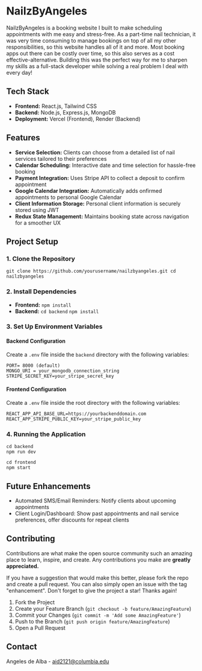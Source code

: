 # NailzByAngeles 

NailzByAngeles is a booking website I built to make scheduling appointments with me easy and stress-free. As a part-time nail technician, it was very time consuming to manage bookings on top of all my other responsibilities, so this website handles all of it and more. Most booking apps out there can be costly over time, so this also serves as a cost effective-alternative. Building this was the perfect way for me to sharpen my skills as a full-stack developer while solving a real problem I deal with every day!

## Tech Stack
* **Frontend:** React.js, Tailwind CSS
* **Backend:** Node.js, Express.js, MongoDB
* **Deployment:** Vercel (Frontend), Render (Backend)
  
## Features
* **Service Selection:** Clients can choose from a detailed list of nail services tailored to their preferences
* **Calendar Scheduling:** Interactive date and time selection for hassle-free booking
* **Payment Integration:** Uses Stripe API to collect a deposit to confirm appointment
* **Google Calendar Integration:** Automatically adds onfirmed appointments to personal Google Calendar
* **Client Information Storage:** Personal client information is securely stored using JWT
* **Redux State Management:** Maintains booking state across navigation for a smoother UX

## Project Setup
### 1. Clone the Repository
`git clone https://github.com/yourusername/nailzbyangeles.git
cd nailzbyangeles`

### 2. Install Dependencies
* **Frontend:** `npm install`
* **Backend:**  `cd backend`
               `npm install`

### 3. Set Up Environment Variables
#### Backend Configuration
Create a `.env` file inside the `backend` directory with the following variables:

```
PORT= 8000 (default)
MONGO_URI = your_mongodb_connection_string
STRIPE_SECRET_KEY=your_stripe_secret_key
```

#### Frontend Configuration
Create a `.env` file inside the root directory with the following variables:

```
REACT_APP_API_BASE_URL=https://yourbackenddomain.com
REACT_APP_STRIPE_PUBLIC_KEY=your_stripe_public_key
```

### 4. Running the Application
```
cd backend
npm run dev

cd frontend
npm start
```

## Future Enhancements
* Automated SMS/Email Reminders: Notify clients about upcoming appointments
* Client Login/Dashboard: Show past appointments and nail service preferences, offer discounts for repeat clients

## Contributing
Contributions are what make the open source community such an amazing place to learn, inspire, and create. Any contributions you make are **greatly appreciated.**

If you have a suggestion that would make this better, please fork the repo and create a pull request. You can also simply open an issue with the tag "enhancement". Don't forget to give the project a star! Thanks again!

1. Fork the Project
2. Create your Feature Branch (`git checkout -b feature/AmazingFeature`)
3. Commit your Changes (`git commit -m 'Add some AmazingFeature'`)
4. Push to the Branch (`git push origin feature/AmazingFeature`)
5. Open a Pull Request

## Contact
Angeles de Alba - aid2121@columbia.edu
